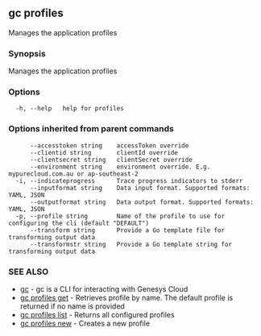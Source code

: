 ## gc profiles

Manages the application profiles

### Synopsis

Manages the application profiles

### Options

```
  -h, --help   help for profiles
```

### Options inherited from parent commands

```
      --accesstoken string    accessToken override
      --clientid string       clientId override
      --clientsecret string   clientSecret override
      --environment string    environment override. E.g. mypurecloud.com.au or ap-southeast-2
  -i, --indicateprogress      Trace progress indicators to stderr
      --inputformat string    Data input format. Supported formats: YAML, JSON
      --outputformat string   Data output format. Supported formats: YAML, JSON
  -p, --profile string        Name of the profile to use for configuring the cli (default "DEFAULT")
      --transform string      Provide a Go template file for transforming output data
      --transformstr string   Provide a Go template string for transforming output data
```

### SEE ALSO

* [gc](gc.html)	 - gc is a CLI for interacting with Genesys Cloud
* [gc profiles get](gc_profiles_get.html)	 - Retrieves profile by name. The default profile is returned if no name is provided
* [gc profiles list](gc_profiles_list.html)	 - Returns all configured profiles
* [gc profiles new](gc_profiles_new.html)	 - Creates a new profile


